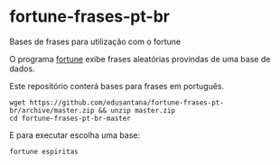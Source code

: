 fortune-frases-pt-br
====================

Bases de frases para utilização com o fortune

O programa [fortune](http://en.wikipedia.org/wiki/Fortune_%28Unix%29) 
exibe frases aleatórias provindas de uma base de dados.

Este repositório conterá bases para frases em português.

    wget https://github.com/edusantana/fortune-frases-pt-br/archive/master.zip && unzip master.zip
    cd fortune-frases-pt-br-master

E para executar escolha uma base:

    fortune espiritas

